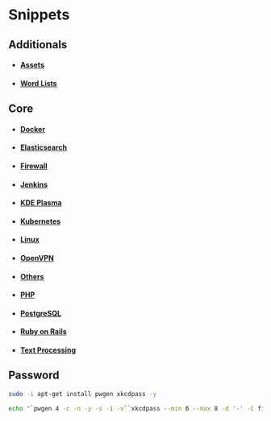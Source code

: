 # Snippets

## Additionals

* #### [Assets](chapters/assets) 
* #### [Word Lists](chapters/word-lists)

## Core

* #### [Docker](chapters/docker)
* #### [Elasticsearch](chapters/elasticsearch)
* #### [Firewall](chapters/firewall)
* #### [Jenkins](chapters/jenkins)
* #### [KDE Plasma](chapters/kde-plasma)
* #### [Kubernetes](chapters/kubernetes)
* #### [Linux](chapters/linux)
* #### [OpenVPN](chapters/openvpn)
* #### [Others](chapters/others)
* #### [PHP](chapters/php)
* #### [PostgreSQL](chapters/postgresql)
* #### [Ruby on Rails](chapters/ruby-on-rails)
* #### [Text Processing](chapters/text-processing)

## Password

```bash
sudo -i apt-get install pwgen xkcdpass -y

echo "`pwgen 4 -c -n -y -s -1 -v``xkcdpass --min 6 --max 8 -d '-' -C first -n 2 -c 1``pwgen 4 -c -n -y -s -1 -v`"
```
